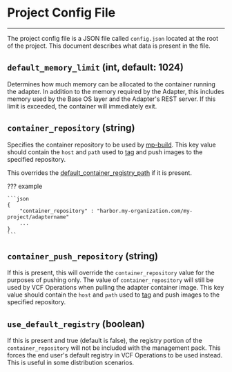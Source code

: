 # Project Config File
* * *

The project config file is a JSON file called `config.json` located at the root of the project.
This document describes what data is present in the file.

## `default_memory_limit` (int, default: 1024)

Determines how much memory can be allocated to the container running the adapter. In
addition to the memory required by the Adapter, this includes memory used by the Base
OS layer and the Adapter's REST server. If this limit is exceeded, the container will
immediately exit.

## `container_repository` (string)

Specifies the container repository to be used by [mp-build](mp-build.md).
This key value should contain the  `host` and `path` used to
[tag](https://docs.docker.com/engine/reference/commandline/tag/) and push images to
the specified repository.

This overrides the [default_container_registry_path](global_config.md#defaultcontainerregistrypath-string-optional)
if it is present.

??? example

    ```json
    {
        "container_repository" : "harbor.my-organization.com/my-project/adaptername"
        ...
    }
    ```

## `container_push_repository` (string)

If this is present, this will override the `container_repository` value for the purposes
of pushing only. The value of `container_repository` will still be used by VCF
Operations when pulling the adapter container image.
This key value should contain the  `host` and `path` used to
[tag](https://docs.docker.com/engine/reference/commandline/tag/) and push images to
the specified repository.

## `use_default_registry` (boolean)

If this is present and true (default is false), the registry portion of the 
`container_repository` will not be included with the management pack. This forces the end
user's default registry in VCF Operations to be used instead. This is useful in
some distribution scenarios.